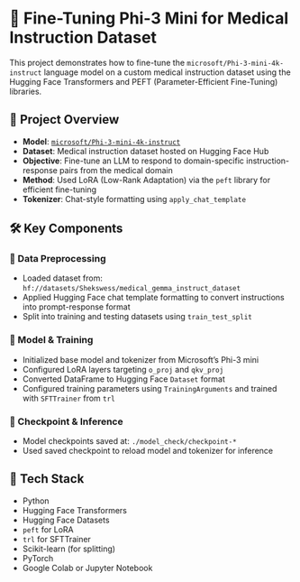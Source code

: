# 🧠 Fine-Tuning Phi-3 Mini for Medical Instruction Dataset

This project demonstrates how to fine-tune the `microsoft/Phi-3-mini-4k-instruct` language model on a custom medical instruction dataset using the Hugging Face Transformers and PEFT (Parameter-Efficient Fine-Tuning) libraries.

## 📘 Project Overview

- **Model**: [`microsoft/Phi-3-mini-4k-instruct`](https://huggingface.co/microsoft/Phi-3-mini-4k-instruct)
- **Dataset**: Medical instruction dataset hosted on Hugging Face Hub
- **Objective**: Fine-tune an LLM to respond to domain-specific instruction-response pairs from the medical domain
- **Method**: Used LoRA (Low-Rank Adaptation) via the `peft` library for efficient fine-tuning
- **Tokenizer**: Chat-style formatting using `apply_chat_template`

## 🛠️ Key Components

### 🔹 Data Preprocessing
- Loaded dataset from: `hf://datasets/Shekswess/medical_gemma_instruct_dataset`
- Applied Hugging Face chat template formatting to convert instructions into prompt-response format
- Split into training and testing datasets using `train_test_split`

### 🔹 Model & Training
- Initialized base model and tokenizer from Microsoft’s Phi-3 mini
- Configured LoRA layers targeting `o_proj` and `qkv_proj`
- Converted DataFrame to Hugging Face `Dataset` format
- Configured training parameters using `TrainingArguments` and trained with `SFTTrainer` from `trl`

### 🔹 Checkpoint & Inference
- Model checkpoints saved at: `./model_check/checkpoint-*`
- Used saved checkpoint to reload model and tokenizer for inference

## 🧪 Tech Stack

- Python
- Hugging Face Transformers
- Hugging Face Datasets
- `peft` for LoRA
- `trl` for SFTTrainer
- Scikit-learn (for splitting)
- PyTorch
- Google Colab or Jupyter Notebook


